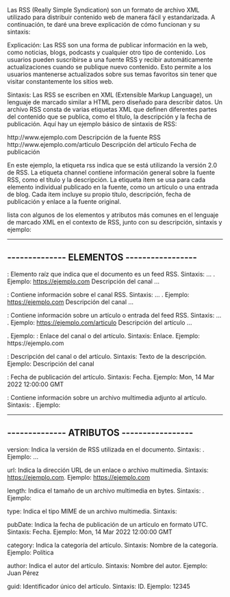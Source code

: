 Las RSS (Really Simple Syndication) son un formato de archivo XML utilizado para distribuir contenido web de manera fácil y estandarizada. A continuación, te daré una breve explicación de cómo funcionan y su sintaxis:

Explicación:
Las RSS son una forma de publicar información en la web, como noticias, blogs, podcasts y cualquier otro tipo de contenido. Los usuarios pueden suscribirse a una fuente RSS y recibir automáticamente actualizaciones cuando se publique nuevo contenido. Esto permite a los usuarios mantenerse actualizados sobre sus temas favoritos sin tener que visitar constantemente los sitios web.

Sintaxis:
Las RSS se escriben en XML (Extensible Markup Language), un lenguaje de marcado similar a HTML pero diseñado para describir datos. Un archivo RSS consta de varias etiquetas XML que definen diferentes partes del contenido que se publica, como el título, la descripción y la fecha de publicación. Aquí hay un ejemplo básico de sintaxis de RSS:

<?xml version="1.0" encoding="UTF-8"?>
<rss version="2.0">
  <channel>
    <title>Título de la fuente RSS</title>
    <link>http://www.ejemplo.com</link>
    <description>Descripción de la fuente RSS</description>
    <item>
      <title>Título del artículo</title>
      <link>http://www.ejemplo.com/articulo</link>
      <description>Descripción del artículo</description>
      <pubDate>Fecha de publicación</pubDate>
    </item>
  </channel>
</rss>

En este ejemplo, la etiqueta rss indica que se está utilizando la versión 2.0 de RSS. La etiqueta channel contiene información general sobre la fuente RSS, como el título y la descripción. La etiqueta item se usa para cada elemento individual publicado en la fuente, como un artículo o una entrada de blog. Cada item incluye su propio título, descripción, fecha de publicación y enlace a la fuente original.

lista con algunos de los elementos y atributos más comunes en el lenguaje de marcado XML en el contexto de RSS, junto con su descripción, sintaxis y ejemplo:

-------------------------------------------
-------------- ELEMENTOS -----------------
------------------------------------------

<rss>: Elemento raíz que indica que el documento es un feed RSS. Sintaxis: <rss version="2.0"> ... </rss>. 
  Ejemplo:
  <rss version="2.0">
    <channel>
      <title>Nombre del canal</title>
      <link>https://ejemplo.com</link>
      <description>Descripción del canal</description>
      ...
    </channel>
  </rss>

<channel>: Contiene información sobre el canal RSS. Sintaxis: <channel> ... </channel>. 
  Ejemplo:
  <channel>
    <title>Nombre del canal</title>
    <link>https://ejemplo.com</link>
    <description>Descripción del canal</description>
    ...
  </channel>

<item>: Contiene información sobre un artículo o entrada del feed RSS. Sintaxis: <item> ... </item>. 
  Ejemplo:
  <item>
    <title>Título del artículo</title>
    <link>https://ejemplo.com/articulo</link>
    <description>Descripción del artículo</description>
    ...
  </item>

<title>: Título del canal o del artículo. Sintaxis: <title>Texto del título</title>. 
  Ejemplo:
  <title>Nombre del canal</title>

<link>: Enlace del canal o del artículo. Sintaxis: <link>Enlace</link>. 
  Ejemplo:
  <link>https://ejemplo.com</link>

<description>: Descripción del canal o del artículo. Sintaxis: <description>Texto de la descripción</description>. 
  Ejemplo:
  <description>Descripción del canal</description>

<pubDate>: Fecha de publicación del artículo. Sintaxis: <pubDate>Fecha</pubDate>. 
  Ejemplo:
  <pubDate>Mon, 14 Mar 2022 12:00:00 GMT</pubDate>

<enclosure>: Contiene información sobre un archivo multimedia adjunto al artículo. Sintaxis: <enclosure url="URL" length="Tamaño" type="Tipo" />.
  Ejemplo:
  <enclosure url="https://ejemplo.com/archivo.mp3" length="123456" type="audio/mpeg" />

-------------------------------------------
-------------- ATRIBUTOS -----------------
------------------------------------------

version: Indica la versión de RSS utilizada en el documento. Sintaxis: <rss version="2.0">. 
  Ejemplo:
  <rss version="2.0">
    <channel> ... </channel>
  </rss>

url: Indica la dirección URL de un enlace o archivo multimedia. Sintaxis: <link>https://ejemplo.com</link>. 
  Ejemplo:
    <link>https://ejemplo.com</link>

length: Indica el tamaño de un archivo multimedia en bytes. Sintaxis: <enclosure length="Tamaño" />. 
  Ejemplo:
  <enclosure url="https://ejemplo.com/archivo.mp3" length="123456" type="audio/mpeg" />

type: Indica el tipo MIME de un archivo multimedia. 
  Sintaxis:
  <enclosure url="https://ejemplo.com/archivo.mp3" length="123456" type="audio/mpeg" />

pubDate: Indica la fecha de publicación de un artículo en formato UTC. Sintaxis: <pubDate>Fecha</pubDate>. 
  Ejemplo:
  <pubDate>Mon, 14 Mar 2022 12:00:00 GMT</pubDate>

category: Indica la categoría del artículo. Sintaxis: <category>Nombre de la categoría</category>. 
  Ejemplo:
  <category>Política</category>

author: Indica el autor del artículo. Sintaxis: <author>Nombre del autor</author>. 
  Ejemplo:
  <author>Juan Pérez</author>

guid: Identificador único del artículo. Sintaxis: <guid isPermaLink="true|false">ID</guid>. 
  Ejemplo:
  <guid isPermaLink="false">12345</guid>